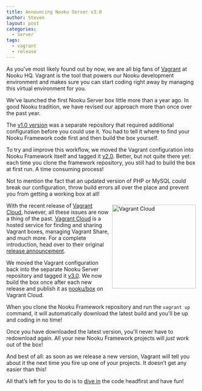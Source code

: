 ```yaml
---
title: Announcing Nooku Server v3.0
author: Steven
layout: post
categories:
  - Server
tags:
  - vagrant
  - release
---
```

As you've most likely found out by now, we are all big fans of [Vagrant][2] at Nooku HQ. Vagrant is the tool that powers our Nooku development environment and makes sure you can start coding right away by managing this virtual environment for you.

We've launched the first Nooku Server box little more than a year ago. In good Nooku tradition, we have revised our approach more than once over the past year.

<!--more-->

The [v1.0 version][3] was a separate repository that required additional configuration before you could use it. You had to tell it where to find your Nooku Framework code first and then build the box yourself. 

To try and improve this workflow, we moved the Vagrant configuration into Nooku Framework itself and tagged it [v2.0][4]. Better, but not quite there yet: each time you clone the framework repository, you still had to build the box at first run. A time consuming process! 

Not to mention the fact that an updated version of PHP or MySQL could break our configuration, throw build errors all over the place and prevent you from getting a working box at all! 
 
<img src="https://farm3.staticflickr.com/2900/14433258990_bac699b844_m.jpg" title="Vagrant Cloud" width="220" style="float: right; margin: 6px" />

With the recent release of [Vagrant Cloud][1], however, all these issues are now a thing of the past. [Vagrant Cloud][1] is a hosted service for finding and sharing Vagrant boxes, managing Vagrant Share, and much more.  For a complete introduction, head over to their original [release announcement][5].

We moved the Vagrant configuration back into the separate Nooku Server repository and tagged it [v3.0][6]. We now build the box once after each new release and publish it as [nooku/box][7] on Vagrant Cloud. 

When you clone the Nooku Framework repository and run the `vagrant up` command, it will automatically download the latest build and you'll be up and coding in no time! 

Once you have downloaded the latest version, you'll never have to redownload again. All your new Nooku Framework projects will _just work_ out of the box! 

And best of all: as soon as we release a new version, Vagrant will tell you about it the next time you fire up one of your projects. It doesn’t get any easier than this!

All that’s left for you to do is to [dive in][8] the code headfirst and have fun!


 [1]: https://vagrantcloud.com/
 [2]: https://www.vagrantup.com
 [3]: https://github.com/nooku/nooku-server/releases/tag/v1.0.0
 [4]: https://github.com/nooku/nooku-server/releases/tag/v2.0.0
 [5]: https://www.vagrantup.com/blog/vagrant-1-5-and-vagrant-cloud.html
 [6]: https://github.com/nooku/nooku-server/releases/tag/v3.0.0
 [7]: https://vagrantcloud.com/nooku/box
 [8]: https://github.com/nooku/nooku-framework#installation